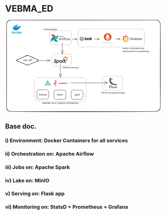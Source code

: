 # VEBMA_ED

![architecture](/doc/img/full_app.png)

## Base doc.

### i) Environment: Docker Containers for all services  

### ii) Orchestration on: Apache Airflow  

### iii) Jobs on: Apache Spark 

### iv) Lake on: MinIO  

### v) Serving on: Flask app

### vi) Monitoring on: StatsD + Prometheus + Grafana
